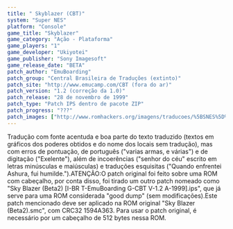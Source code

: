 ```yaml
---
title: " Skyblazer (CBT)"
system: "Super NES"
platform: "Console"
game_title: "Skyblazer"
game_category: "Ação - Plataforma"
game_players: "1"
game_developer: "Ukiyotei"
game_publisher: "Sony Imagesoft"
game_release_date: "BETA"
patch_author: "EmuBoarding"
patch_group: "Central Brasileira de Traduções (extinto)"
patch_site: "http://www.emucamp.com/CBT (fora do ar)"
patch_version: "1.2 (correção da 1.0)"
patch_release: "28 de novembro de 1999"
patch_type: "Patch IPS dentro de pacote ZIP"
patch_progress: "???"
patch_images: ["http://www.romhackers.org/imagens/traducoes/%5BSNES%5D%20Skyblazer%20-%20CBT%20-%201.png","http://www.romhackers.org/imagens/traducoes/%5BSNES%5D%20Skyblazer%20-%20CBT%20-%202.png","http://www.romhackers.org/imagens/traducoes/%5BSNES%5D%20Skyblazer%20-%20CBT%20-%203.png"]
---
```

Tradução com fonte acentuda e boa parte do texto traduzido (textos em gráficos dos poderes obtidos e do nome dos locais sem tradução), mas com erros de pontuação, de português ("varias armas, e várias") e de digitação ("Exelente"), além de incoerências ("senhor do céu" escrito em letras minúsculas e maiúsculas) e traduções esquisitas ("Quando enfrentei Ashura, fui humilde.").ATENÇÃO:O patch original foi feito sobre uma ROM com cabeçalho, por conta disso, foi tirado um outro patch nomeado como "Sky Blazer (Beta2) [I-BR T-EmuBoarding G-CBT V-1.2 A-1999].ips", que já serve para uma ROM considerada "good dump" (sem modificações).Este patch mencionado deve ser aplicado na ROM original "Sky Blazer (Beta2).smc", com CRC32 1594A363. Para usar o patch original, é necessário por um cabeçalho de 512 bytes nessa ROM.